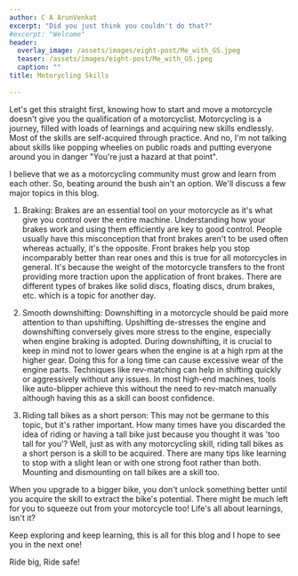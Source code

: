 ```yaml
---
author: C A ArunVenkat
excerpt: "Did you just think you couldn't do that?"
#excerpt: "Welcome"
header:
  overlay_image: /assets/images/eight-post/Me_with_GS.jpeg
  teaser: /assets/images/eight-post/Me_with_GS.jpeg
  caption: ""
title: Motorycling Skills
      
---
```


Let's get this straight first, knowing how to start and move a motorcycle doesn't give you the qualification of a motorcyclist. Motorcycling is a journey, filled with loads of learnings and acquiring new skills endlessly. Most of the skills are self-acquired through practice. And no, I'm not talking about skills like popping wheelies on public roads and putting everyone around you in danger "You're just a hazard at that point".

I believe that we as a motorcycling community must grow and learn from each other. So, beating around the bush ain't an option. We'll discuss a few major topics in this blog.

1. Braking: Brakes are an essential tool on your motorcycle as it's what give you control over the entire machine. Understanding how your brakes work and using them efficiently are key to good control. People usually have this misconception that front brakes aren't to be used often whereas actually, it's the opposite. Front brakes help you stop incomparably better than rear ones and this is true for all motorcycles in general. It's because the weight of the motorcycle transfers to the front providing more traction upon the application of front brakes. There are different types of brakes like solid discs, floating discs, drum brakes, etc. which is a topic for another day.

2. Smooth downshifting: Downshifting in a motorcycle should be paid more attention to than upshifting. Upshifting de-stresses the engine and downshifting conversely gives more stress to the engine, especially when engine braking is adopted. During downshifting, it is crucial to keep in mind not to lower gears when the engine is at a high rpm at the higher gear. Doing this for a long time can cause excessive wear of the engine parts. Techniques like rev-matching can help in shifting quickly or aggressively without any issues. In most high-end machines, tools like auto-blipper achieve this without the need to rev-match manually although having this as a skill can boost confidence.

3. Riding tall bikes as a short person: This may not be germane to this topic, but it's rather important. How many times have you discarded the idea of riding or having a tall bike just because you thought it was 'too tall for you'? Well, just as with any motorcycling skill, riding tall bikes as a short person is a skill to be acquired. There are many tips like learning to stop with a slight lean or with one strong foot rather than both. Mounting and dismounting on tall bikes are a skill too.

When you upgrade to a bigger bike, you don't unlock something better until you acquire the skill to extract the bike's potential. There might be much left for you to squeeze out from your motorcycle too! Life's all about learnings, isn't it?

Keep exploring and keep learning, this is all for this blog and I hope to see you in the next one!

Ride big, Ride safe!